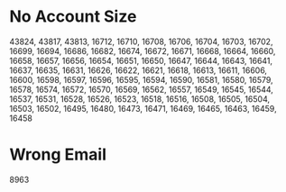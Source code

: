 # No Account Size
43824, 43817, 43813, 16712, 16710, 16708, 16706, 16704, 16703, 16702, 16699, 16694, 16686, 16682, 16674, 16672, 16671, 16668, 16664, 16660, 16658, 16657, 16656, 16654, 16651, 16650, 16647, 16644, 16643, 16641, 16637, 16635, 16631, 16626, 16622, 16621, 16618, 16613, 16611, 16606, 16600, 16598, 16597, 16596, 16595, 16594, 16590, 16581, 16580, 16579, 16578, 16574, 16572, 16570, 16569, 16562, 16557, 16549, 16545, 16544, 16537, 16531, 16528, 16526, 16523, 16518, 16516, 16508, 16505, 16504, 16503, 16502, 16495, 16480, 16473, 16471, 16469, 16465, 16463, 16459, 16458

# Wrong Email
8963